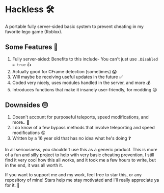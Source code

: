 # Hackless 🛠️
A portable fully server-sided basic system to prevent cheating in my favorite lego game (Roblox).

## Some Features 👀
1. Fully server-sided: Benefits to this include- You can't just use `.Disabled = true` 👍
2. Actually good for CFrame detection (sometimes) 😱
3. Will maybe be receiving useful updates in the future ✅
4. Coded very nicely, uses modules handled in the server, and more 💰
5. Introduces functions that make it insanely user-friendly, for modding 😉

## Downsides 😔
1. Doesn't account for purposeful teleports, speed modifications, and more.. 🥲
2. I do know of a few bypass methods that involve teleporting and speed modifications 😡
3. Written by a 16 year old that has no idea what he's doing ❓

In all seriousness, you shouldn't use this as a generic product. This is more of a fun and silly project to help with very basic cheating prevention, I still find it very cool how this all works, and it took me a few hours to write, but in the end, it was all worth it.

If you want to support me and my work, feel free to star this, or any repository of mine! Stars help me stay motivated and I'll really appreciate ya for it. 💖
